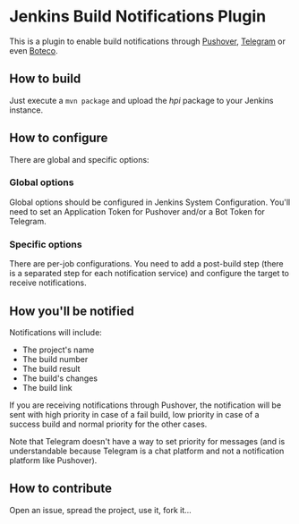 # Jenkins Build Notifications Plugin

This is a plugin to enable build notifications through [Pushover][], [Telegram][] or even [Boteco][].

## How to build

Just execute a `mvn package` and upload the *hpi* package to your Jenkins instance.

## How to configure

There are global and specific options:

### Global options

Global options should be configured in Jenkins System Configuration. You'll need to set
an Application Token for Pushover and/or a Bot Token for Telegram.

### Specific options

There are per-job configurations. You need to add a post-build step (there is a separated
step for each notification service) and configure the target to receive notifications.

## How you'll be notified

Notifications will include:

- The project's name
- The build number
- The build result
- The build's changes
- The build link

If you are receiving notifications through Pushover, the notification will be sent with
high priority in case of a fail build, low priority in case of a success build and normal
priority for the other cases.

Note that Telegram doesn't have a way to set priority for messages (and is understandable
because Telegram is a chat platform and not a notification platform like Pushover).

## How to contribute

Open an issue, spread the project, use it, fork it...

[pushover]: <http://pushover.net/>
[telegram]: <https://telegram.org/>
[boteco]: <https://github.com/devnull-tools/boteco>